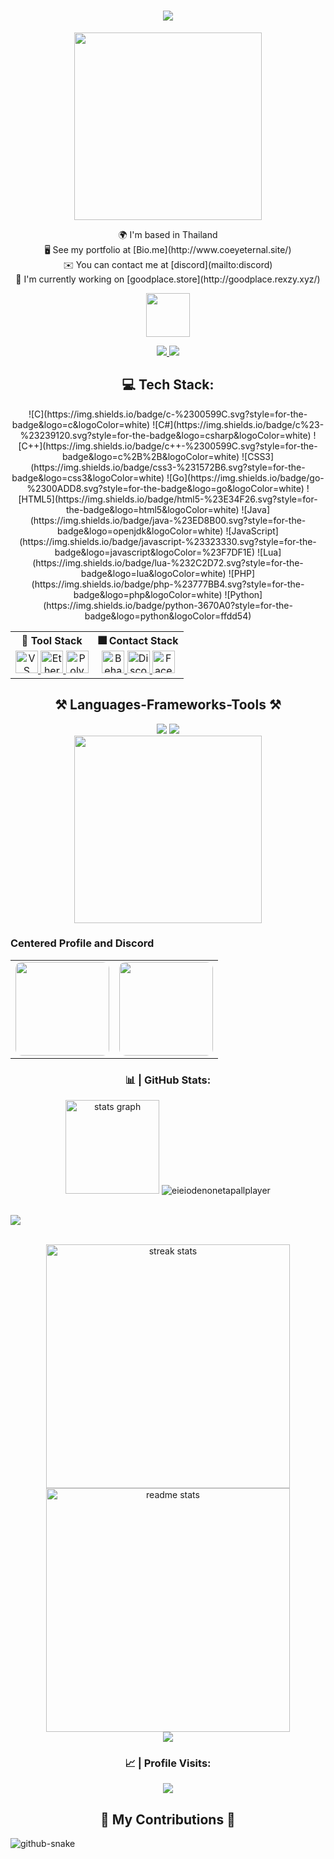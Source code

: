 <h1 align="center">
  <img src="https://readme-typing-svg.herokuapp.com/?font=Righteous&size=35&center=true&vCenter=true&width=500&height=70&duration=4000&lines=Hi+There!+👋;+I'm+Coey+Muniz!;" />
</h1>

<div align="center">
  <img height="300" src="https://img5.pic.in.th/file/secure-sv1/Untitled76_20240910203308-1.png" />
</div>

<p align="center">
  🌍 I'm based in Thailand<br>
  🖥️ See my portfolio at [Bio.me](http://www.coeyeternal.site/)<br>
  ✉️ You can contact me at [discord](mailto:discord)<br>
  🚀 I'm currently working on [goodplace.store](http://goodplace.rexzy.xyz/)
</p>

<div align="center">
  <img height="70" src="https://i.postimg.cc/qMDWVr78/IMG-2292.gif" />
</div>

<p align="center">
  <a href="https://www.github.com/eieiodenonetapallplayer" target="_blank" rel="noreferrer">
    <img src="https://img.shields.io/github/followers/eieiodenonetapallplayer?logo=github&style=for-the-badge&color=ec4899&labelColor=22272e" />
  </a>
  <a href="https://www.x.com/eieioden" target="_blank" rel="noreferrer">
    <img src="https://img.shields.io/twitter/follow/eieioden?logo=twitter&style=for-the-badge&color=ec4899&labelColor=22272e" />
  </a>
</p>

<h2 align="center">💻 Tech Stack:</h2>
<p align="center">
  ![C](https://img.shields.io/badge/c-%2300599C.svg?style=for-the-badge&logo=c&logoColor=white)
  ![C#](https://img.shields.io/badge/c%23-%23239120.svg?style=for-the-badge&logo=csharp&logoColor=white)
  ![C++](https://img.shields.io/badge/c++-%2300599C.svg?style=for-the-badge&logo=c%2B%2B&logoColor=white)
  ![CSS3](https://img.shields.io/badge/css3-%231572B6.svg?style=for-the-badge&logo=css3&logoColor=white)
  ![Go](https://img.shields.io/badge/go-%2300ADD8.svg?style=for-the-badge&logo=go&logoColor=white)
  ![HTML5](https://img.shields.io/badge/html5-%23E34F26.svg?style=for-the-badge&logo=html5&logoColor=white)
  ![Java](https://img.shields.io/badge/java-%23ED8B00.svg?style=for-the-badge&logo=openjdk&logoColor=white)
  ![JavaScript](https://img.shields.io/badge/javascript-%23323330.svg?style=for-the-badge&logo=javascript&logoColor=%23F7DF1E)
  ![Lua](https://img.shields.io/badge/lua-%232C2D72.svg?style=for-the-badge&logo=lua&logoColor=white)
  ![PHP](https://img.shields.io/badge/php-%23777BB4.svg?style=for-the-badge&logo=php&logoColor=white)
  ![Python](https://img.shields.io/badge/python-3670A0?style=for-the-badge&logo=python&logoColor=ffdd54)
</p>

<table align="center">
  <tr>
    <th>👾 Tool Stack</th>
    <th>🎆 Contact Stack</th>
  </tr>
  <tr>
    <td align="center">
      <a href="https://code.visualstudio.com/" target="_blank" rel="noreferrer">
        <img src="https://raw.githubusercontent.com/danielcranney/readme-generator/main/public/icons/skills/visualstudiocode.svg" width="36" height="36" alt="VS Code" />
      </a>
      <a href="https://ethereum.org/en/" target="_blank" rel="noreferrer">
        <img src="https://raw.githubusercontent.com/danielcranney/readme-generator/main/public/icons/skills/ethereum-colored.svg" width="36" height="36" alt="Ethereum" />
      </a>
      <a href="https://polygon.technology/" target="_blank" rel="noreferrer">
        <img src="https://raw.githubusercontent.com/danielcranney/readme-generator/main/public/icons/skills/polygon-colored.svg" width="36" height="36" alt="Polygon" />
      </a>
    </td>
    <td align="center">
      <a href="https://www.behance.com/benedict.diamondonsnow" target="_blank" rel="noreferrer">
        <img src="https://raw.githubusercontent.com/danielcranney/readme-generator/main/public/icons/socials/behance.svg" width="36" height="36" alt="Behance" />
      </a>
      <a href="https://discord.com/users/1061613918641995796" target="_blank" rel="noreferrer">
        <img src="https://raw.githubusercontent.com/danielcranney/readme-generator/main/public/icons/socials/discord.svg" width="36" height="36" alt="Discord" />
      </a>
      <a href="https://www.facebook.com/benedict.diamondonsnow" target="_blank" rel="noreferrer">
        <img src="https://raw.githubusercontent.com/danielcranney/readme-generator/main/public/icons/socials/facebook.svg" width="36" height="36" alt="Facebook" />
      </a>
    </td>
  </tr>
</table>

<h2 align="center">⚒️ Languages-Frameworks-Tools ⚒️</h2>
<div align="center">
  <img src="https://skillicons.dev/icons?i=react,bootstrap,mui,html,css,vscode,github,figma,tailwind,git,r" />
  <img src="https://skillicons.dev/icons?i=nodejs,python,javascript,typescript,express,firebase,mongodb,c,java,nextjs,mysql,flask" /><br>
</div>

<div align="center">
  <img height="300" src="https://img5.pic.in.th/file/secure-sv1/imageba7972fe214a0db6.png" />
</div>

### Centered Profile and Discord
<div align="center">
  <table>
    <tr>
      <td align="center">
        <img height="150" style="border-radius: 10px;" src="https://i.postimg.cc/wjfm6ydW/image.png" />
      </td>
      <td align="center">
        <a href="https://discord.com/users/1061613918641995796">
          <img height="150" style="border-radius: 10px;" src="https://lanyard-profile-readme.vercel.app/api/1061613918641995796?theme=light&bg=809ecf&animated=false&hideDiscrim=true&borderRadius=30px&idleMessage=Probably%20doing%20something%20else..." />
        </a>
      </td>
    </tr>
  </table>
</div>

<h3 align="center">📊 | GitHub Stats:</h3>
<div align="center">
  <img src="https://github-readme-stats.vercel.app/api?username=eieiodenonetapallplayer&hide_title=false&hide_rank=false&show_icons=true&include_all_commits=false&count_private=false&disable_animations=false&theme=dracula&locale=en&hide_border=false&order=1" height="150" alt="stats graph" />
  <img src="https://github-readme-stats.vercel.app/api/top-langs?username=eieiodenonetapallplayer&show_icons=true&locale=en&layout=compact" alt="eieiodenonetapallplayer" />
</div>

<br/>

![](https://github-profile-trophy.vercel.app/?username=eieiodenonetapallplayer&theme=radical&no-frame=false&no-bg=false&margin-w=4)

<br>

<div align="center">
  <img width="390" src="https://github-readme-streak-stats-salesp07.vercel.app/?user=salesp07&count_private=true&theme=react&border_radius=10" alt="streak stats" />
  <img width="390" src="https://github-readme-stats-salesp07.vercel.app/api?username=salesp07&count_private=true&show_icons=true&theme=react&rank_icon=github&border_radius=10" alt="readme stats" />
</div>

<div align="center">
  <img src="https://github-contributor-stats.vercel.app/api?username=eieiodenonetapallplayer&limit=5&theme=dark&combine_all_yearly_contributions=true" />
</div>

<h3 align="center">📈 | Profile Visits:</h3>
<div align="center">
  <img src="https://profile-counter.glitch.me/eieiodenonetapallplayer/count.svg?" />
</div>

<h2 align="center">🐍 My Contributions 🐍</h2>
<picture>
  <source media="(prefers-color-scheme: dark)" srcset="https://raw.githubusercontent.com/tobiasmeyhoefer/tobiasmeyhoefer/output/github-snake-dark.svg" />
  <source media="(prefers-color-scheme: light)" srcset="https://raw.githubusercontent.com/tobiasmeyhoefer/tobiasmeyhoefer/output/github-snake.svg" />
  <img alt="github-snake" src="https://raw.githubusercontent.com/tobiasmeyhoefer/tobiasmeyhoefer/output/github-snake.svg" />
</picture>

<br/>

<div align="center">
  <a href='https://ko-fi.com/V7V4RAK9C' target='_blank'>
